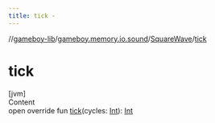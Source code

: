 ```yaml
---
title: tick -
---
```

//[gameboy-lib](../../index.md)/[gameboy.memory.io.sound](../index.md)/[SquareWave](index.md)/[tick](tick.md)



# tick  
[jvm]  
Content  
open override fun [tick](tick.md)(cycles: [Int](https://kotlinlang.org/api/latest/jvm/stdlib/kotlin/-int/index.html)): [Int](https://kotlinlang.org/api/latest/jvm/stdlib/kotlin/-int/index.html)  



